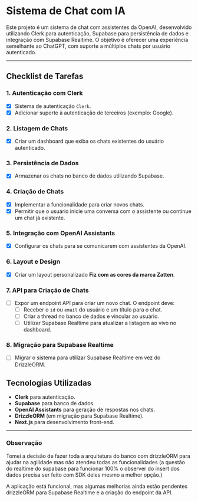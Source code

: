 # Sistema de Chat com IA

Este projeto é um sistema de chat com assistentes da OpenAI, desenvolvido utilizando Clerk para autenticação, Supabase para persistência de dados e integração com Supabase Realtime. O objetivo é oferecer uma experiência semelhante ao ChatGPT, com suporte a múltiplos chats por usuário autenticado.

---

## Checklist de Tarefas

### 1\. **Autenticação com Clerk**

- [x] Sistema de autenticação `Clerk`.
- [x] Adicionar suporte à autenticação de terceiros (exemplo: Google).

### 2\. **Listagem de Chats**

- [x] Criar um dashboard que exiba os chats existentes do usuário autenticado.

### 3\. **Persistência de Dados**

- [x] Armazenar os chats no banco de dados utilizando Supabase.

### 4\. **Criação de Chats**

- [x] Implementar a funcionalidade para criar novos chats.
- [x] Permitir que o usuário inicie uma conversa com o assistente ou continue um chat já existente.

### 5\. **Integração com OpenAI Assistants**

- [x] Configurar os chats para se comunicarem com assistentes da OpenAI.

### 6\. **Layout e Design**

- [x] Criar um layout personalizado **Fiz com as cores da marca Zatten**.

### 7\. **API para Criação de Chats**

- [ ] Expor um endpoint API para criar um novo chat. O endpoint deve:
  - [ ] Receber o `id` ou `email` do usuário e um título para o chat.
  - [ ] Criar a thread no banco de dados e vincular ao usuário.
  - [ ] Utilizar Supabase Realtime para atualizar a listagem ao vivo no dashboard.

### 8\. **Migração para Supabase Realtime**

- [ ] Migrar o sistema para utilizar Supabase Realtime em vez do DrizzleORM.

## Tecnologias Utilizadas

- **Clerk** para autenticação.
- **Supabase** para banco de dados.
- **OpenAI Assistants** para geração de respostas nos chats.
- **DrizzleORM** (em migração para Supabase Realtime).
- **Next.js** para desenvolvimento front-end.

---

### Observação

Tomei a decisão de fazer toda a arquitetura do banco com drizzleORM para ajudar na agilidade mas não atendeu todas as funcionalidades (a questão do realtime do supabase para funcionar 100% o observer do insert dos dados precisa ser feito com SDK deles mesmo a melhor opção.)

A aplicação está funcional, mas algumas melhorias ainda estão pendentes drizzleORM para Supabase Realtime e a criação do endpoint da API.
